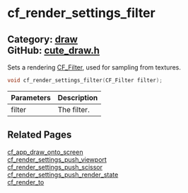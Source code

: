 [//]: # (This file is automatically generated by Cute Framework's docs parser.)
[//]: # (Do not edit this file by hand!)
[//]: # (See: https://github.com/RandyGaul/cute_framework/blob/master/samples/docs_parser.cpp)
[](../header.md ':include')

# cf_render_settings_filter

Category: [draw](/api_reference?id=draw)  
GitHub: [cute_draw.h](https://github.com/RandyGaul/cute_framework/blob/master/include/cute_draw.h)  
---

Sets a rendering [CF_Filter](/graphics/cf_filter.md), used for sampling from textures.

```cpp
void cf_render_settings_filter(CF_Filter filter);
```

Parameters | Description
--- | ---
filter | The filter.

## Related Pages

[cf_app_draw_onto_screen](/app/cf_app_draw_onto_screen.md)  
[cf_render_settings_push_viewport](/draw/cf_render_settings_push_viewport.md)  
[cf_render_settings_push_scissor](/draw/cf_render_settings_push_scissor.md)  
[cf_render_settings_push_render_state](/draw/cf_render_settings_push_render_state.md)  
[cf_render_to](/draw/cf_render_to.md)  
